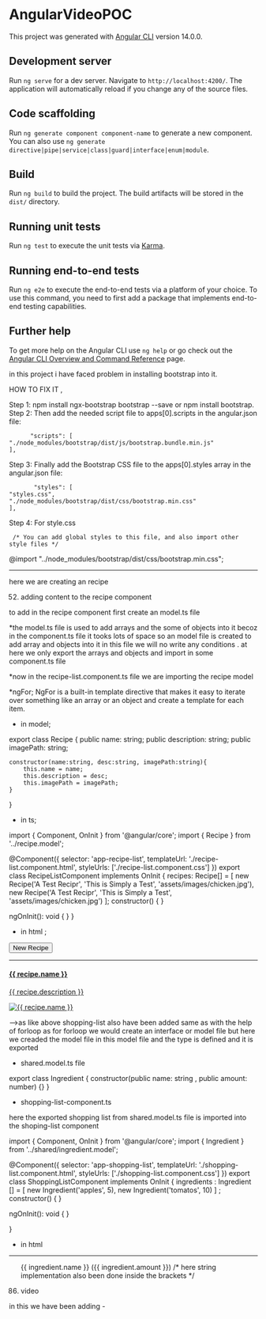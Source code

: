 # AngularVideoPOC

This project was generated with [Angular CLI](https://github.com/angular/angular-cli) version 14.0.0.

## Development server

Run `ng serve` for a dev server. Navigate to `http://localhost:4200/`. The application will automatically reload if you change any of the source files.

## Code scaffolding

Run `ng generate component component-name` to generate a new component. You can also use `ng generate directive|pipe|service|class|guard|interface|enum|module`.

## Build

Run `ng build` to build the project. The build artifacts will be stored in the `dist/` directory.

## Running unit tests

Run `ng test` to execute the unit tests via [Karma](https://karma-runner.github.io).

## Running end-to-end tests

Run `ng e2e` to execute the end-to-end tests via a platform of your choice. To use this command, you need to first add a package that implements end-to-end testing capabilities.

## Further help

To get more help on the Angular CLI use `ng help` or go check out the [Angular CLI Overview and Command Reference](https://angular.io/cli) page.



in this project i have faced problem in installing bootstrap into it.

HOW TO FIX IT ,

Step 1: npm install ngx-bootstrap bootstrap --save  or npm install bootstrap.
Step 2: Then add the needed script file to apps[0].scripts in the angular.json file:

          "scripts": [
    "./node_modules/bootstrap/dist/js/bootstrap.bundle.min.js"
    ],

Step 3: Finally add the Bootstrap CSS file to the apps[0].styles array in the angular.json file:

           "styles": [
    "styles.css",
    "./node_modules/bootstrap/dist/css/bootstrap.min.css"
    ],

Step 4: For style.css
    
     /* You can add global styles to this file, and also import other style files */
@import "../node_modules/bootstrap/dist/css/bootstrap.min.css";

***************************************************************************************
here we are creating an recipe 

52) adding content to the recipe component 

to add in the recipe component first create an model.ts file

*the model.ts file is used to add arrays and the some of objects into it becoz in the component.ts file it tooks lots of space
 so an model file is created to add array and objects into it in this file we will no write any conditions . at here we only export the arrays and objects and import in some component.ts file  

*now in the recipe-list.component.ts file we are importing the recipe model 


*ngFor;
     NgFor is a built-in template directive that makes it easy to iterate over something like an array or an object and create a template for each item.

* in model;

export class Recipe {
    public name: string;
    public description: string;
    public imagePath: string;
    
    constructor(name:string, desc:string, imagePath:string){
        this.name = name;
        this.description = desc;
        this.imagePath = imagePath;
    }
}

* in ts;

import { Component, OnInit } from '@angular/core';
import { Recipe } from '../recipe.model';

@Component({
  selector: 'app-recipe-list',
  templateUrl: './recipe-list.component.html',
  styleUrls: ['./recipe-list.component.css']
})
export class RecipeListComponent implements OnInit {
   recipes: Recipe[] = [
    new Recipe('A Test Recipr', 'This is Simply a Test', 'assets/images/chicken.jpg'),
    new Recipe('A Test Recipr', 'This is Simply a Test', 'assets/images/chicken.jpg')
   ];
  constructor() { }

  ngOnInit(): void {
  }
}

* in html ;

<div class="row">
    <div class="col-xs-12">
        <button class="btn btn-success">New Recipe</button>
    </div>
</div>
<hr>
<div class="row">
    <div class="col-xs-12">
        <a href="#" class="list-group-item clearfix" *ngFor="let recipe of recipes">
            <div class="pull-left">
            <h4 class="list-group-item-heading">{{ recipe.name }}</h4>
            <p class="list-group-item-text">{{ recipe.description }}</p>    
            </div>
            <span class="pull-right">
                <img  [src]="recipe.imagePath"  alt="{{ recipe.name }}" class="img-responsive" style="max-height: 50px;">
            </span>
        </a>
        <app-recipe-items></app-recipe-items>
    </div>
</div>

-->as like above shopping-list also have been added same as with the help of forloop as for forloop we would create an interface or model file but here we creaded the model file in this model file and the type is defined and it is exported  

* shared.model.ts file 

export class Ingredient {
    constructor(public name: string , public amount: number) {}
}

* shopping-list-component.ts 

here the exported shopping list from shared.model.ts file is imported into the shoping-list component 

import { Component, OnInit } from '@angular/core';
import { Ingredient } from '../shared/ingredient.model';

@Component({
  selector: 'app-shopping-list',
  templateUrl: './shopping-list.component.html',
  styleUrls: ['./shopping-list.component.css']
})
export class ShoppingListComponent implements OnInit {
  ingredients : Ingredient [] = [
    new Ingredient('apples', 5),
    new Ingredient('tomatos', 10)
  ] ;
  constructor() { }

  ngOnInit(): void {
  }

}

* in html

<div class="row">
    <div class="col-xs-12">
        <app-shopping-edit></app-shopping-edit>
        <hr>
        <ul class="list-group">
            <a class="list-group-item" style="cursor: pointer;" *ngFor="let ingredient of ingredients">
            {{ ingredient.name }} ({{ ingredient.amount }})  /* here string implementation also been done inside the brackets */
            </a>
        </ul>
    </div>
</div>

86) video 

in this we have been adding  -